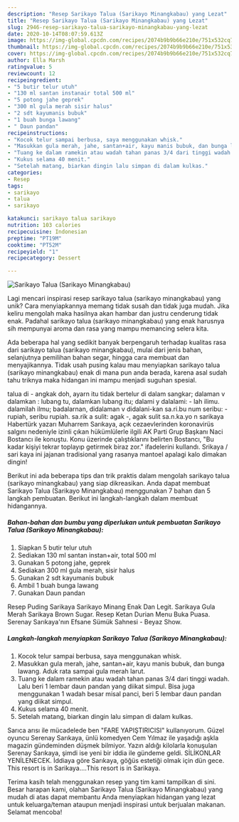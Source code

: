 ```yaml
---
description: "Resep Sarikayo Talua (Sarikayo Minangkabau) yang Lezat"
title: "Resep Sarikayo Talua (Sarikayo Minangkabau) yang Lezat"
slug: 2946-resep-sarikayo-talua-sarikayo-minangkabau-yang-lezat
date: 2020-10-14T08:07:59.613Z
image: https://img-global.cpcdn.com/recipes/2074b9b9b66e210e/751x532cq70/sarikayo-talua-sarikayo-minangkabau-foto-resep-utama.jpg
thumbnail: https://img-global.cpcdn.com/recipes/2074b9b9b66e210e/751x532cq70/sarikayo-talua-sarikayo-minangkabau-foto-resep-utama.jpg
cover: https://img-global.cpcdn.com/recipes/2074b9b9b66e210e/751x532cq70/sarikayo-talua-sarikayo-minangkabau-foto-resep-utama.jpg
author: Ella Marsh
ratingvalue: 5
reviewcount: 12
recipeingredient:
- "5 butir telur utuh"
- "130 ml santan instanair total 500 ml"
- "5 potong jahe geprek"
- "300 ml gula merah sisir halus"
- "2 sdt kayumanis bubuk"
- "1 buah bunga lawang"
- " Daun pandan"
recipeinstructions:
- "Kocok telur sampai berbusa, saya menggunakan whisk."
- "Masukkan gula merah, jahe, santan+air, kayu manis bubuk, dan bunga lawang. Aduk rata sampai gula merah larut."
- "Tuang ke dalam ramekin atau wadah tahan panas 3/4 dari tinggi wadah. Lalu beri 1 lembar daun pandan yang diikat simpul. Bisa juga menggunakan 1 wadah besar misal panci, beri 5 lembar daun pandan yang diikat simpul."
- "Kukus selama 40 menit."
- "Setelah matang, biarkan dingin lalu simpan di dalam kulkas."
categories:
- Resep
tags:
- sarikayo
- talua
- sarikayo

katakunci: sarikayo talua sarikayo 
nutrition: 103 calories
recipecuisine: Indonesian
preptime: "PT19M"
cooktime: "PT52M"
recipeyield: "1"
recipecategory: Dessert

---
```



![Sarikayo Talua (Sarikayo Minangkabau)](https://img-global.cpcdn.com/recipes/2074b9b9b66e210e/751x532cq70/sarikayo-talua-sarikayo-minangkabau-foto-resep-utama.jpg)

Lagi mencari inspirasi resep sarikayo talua (sarikayo minangkabau) yang unik? Cara menyiapkannya memang tidak susah dan tidak juga mudah. Jika keliru mengolah maka hasilnya akan hambar dan justru cenderung tidak enak. Padahal sarikayo talua (sarikayo minangkabau) yang enak harusnya sih mempunyai aroma dan rasa yang mampu memancing selera kita.

Ada beberapa hal yang sedikit banyak berpengaruh terhadap kualitas rasa dari sarikayo talua (sarikayo minangkabau), mulai dari jenis bahan, selanjutnya pemilihan bahan segar, hingga cara membuat dan menyajikannya. Tidak usah pusing kalau mau menyiapkan sarikayo talua (sarikayo minangkabau) enak di mana pun anda berada, karena asal sudah tahu triknya maka hidangan ini mampu menjadi suguhan spesial.

talua di - angkak doh, ayarn itu tidak bertelur di dalam sangkar; dalaman v dalamkan : lubang tu, dalamkan lubang itu; dalami y dalalami: - lah ilimu. dalamilah ilmu; badalarnan, didalaman v didalani-kan sa.ri.bu num seribu: - rupiah, seribu rupiah. sa.rik a sulit: agak -, agak sulit sa.n.ka.yo n sarikaya Habertürk yazarı Muharrem Sarıkaya, açık cezaevlerinden koronavirüs salgını nedeniyle izinli çıkan hükümlülerle ilgili AK Parti Grup Başkanı Naci Bostancı ile konuştu. Konu üzerinde çalıştıklarını belirten Bostancı, &#34;Bu kadar kişiyi tekrar toplayıp getirmek biraz zor.&#34; ifadelerini kullandı. Srikaya / sari kaya ini jajanan tradisional yang rasanya mantoel apalagi kalo dimakan dingin!


Berikut ini ada beberapa tips dan trik praktis dalam mengolah sarikayo talua (sarikayo minangkabau) yang siap dikreasikan. Anda dapat membuat Sarikayo Talua (Sarikayo Minangkabau) menggunakan 7 bahan dan 5 langkah pembuatan. Berikut ini langkah-langkah dalam membuat hidangannya.

<!--inarticleads1-->

##### Bahan-bahan dan bumbu yang diperlukan untuk pembuatan Sarikayo Talua (Sarikayo Minangkabau):

1. Siapkan 5 butir telur utuh
1. Sediakan 130 ml santan instan+air, total 500 ml
1. Gunakan 5 potong jahe, geprek
1. Sediakan 300 ml gula merah, sisir halus
1. Gunakan 2 sdt kayumanis bubuk
1. Ambil 1 buah bunga lawang
1. Gunakan  Daun pandan


Resep Puding Sarikaya Sarikayo Minang Enak Dan Legit. Sarikaya Gula Merah Sarikaya Brown Sugar. Resep Ketan Durian Menu Buka Puasa. Serenay Sarıkaya&#39;nın Efsane Sümük Sahnesi - Beyaz Show. 

<!--inarticleads2-->

##### Langkah-langkah menyiapkan Sarikayo Talua (Sarikayo Minangkabau):

1. Kocok telur sampai berbusa, saya menggunakan whisk.
1. Masukkan gula merah, jahe, santan+air, kayu manis bubuk, dan bunga lawang. Aduk rata sampai gula merah larut.
1. Tuang ke dalam ramekin atau wadah tahan panas 3/4 dari tinggi wadah. Lalu beri 1 lembar daun pandan yang diikat simpul. Bisa juga menggunakan 1 wadah besar misal panci, beri 5 lembar daun pandan yang diikat simpul.
1. Kukus selama 40 menit.
1. Setelah matang, biarkan dingin lalu simpan di dalam kulkas.


Sarıca arısı ile mücadelede ben &#34;FARE YAPIŞTIRICISI&#34; kullanıyorum. Güzel oyuncu Serenay Sarıkaya, ünlü komedyen Cem Yılmaz ile yaşadığı aşkla magazin gündeminden düşmek bilmiyor. Yazın aldığı kilolarla konuşulan Serenay Sarıkaya, şimdi ise yeni bir iddia ile gündeme geldi. SİLİKONLAR YENİLENECEK. İddiaya göre Sarıkaya, göğüs estetiği olmak için dün gece. This resort is in Sarikaya.…This resort is in Sarikaya. 

Terima kasih telah menggunakan resep yang tim kami tampilkan di sini. Besar harapan kami, olahan Sarikayo Talua (Sarikayo Minangkabau) yang mudah di atas dapat membantu Anda menyiapkan hidangan yang lezat untuk keluarga/teman ataupun menjadi inspirasi untuk berjualan makanan. Selamat mencoba!
